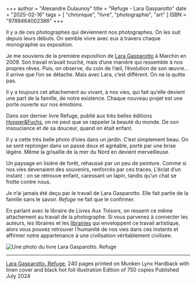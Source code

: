 +++
author = "Alexandre Dulaunoy"
title = "Refuge - Lara Gasparotto"
date = "2025-02-16"
tags = [
    "chronique", "livre", "photographie", "art" 
]
ISBN = "9789464002386"
+++

Il y a de ces photographes qui deviennent nos photographes. On les suit depuis leurs débuts. On semble vivre avec eux à travers chaque monographie ou exposition.

Je me souviens de la première exposition de [Lara Gasparotto](https://laragasparotto.com/) à Marchin en 2009. Son travail m’avait touché, mais d’une manière qui ressemble à nos propres rêves. Puis, on observe, du coin de l’œil, l’évolution de son œuvre… Il arrive que l’on se détache. Mais avec Lara, c’est différent. On ne la quitte pas.

Il y a toujours cet attachement au vivant, à nos vies, qui fait qu’elle devient une part de la famille, de notre existence. Chaque nouveau projet est une porte ouverte sur nos émotions.

Dans son dernier livre Refuge, publié aux très belles éditions [Hopper&Fuchs](https://www.hopperandfuchs.com/), on ne peut que se rappeler la beauté du monde. De son insouciance et de sa douceur, quand on était enfant.

Il y a cette très belle photo d’oies dans un jardin. C’est simplement beau. On se sent replonger dans un passé doux et agréable, porté par une brise légère. Même la grisaille de la mer du Nord en devient merveilleuse.

Un paysage en lisière de forêt, rehaussé par un peu de peinture. Comme si nos vies devenaient des souvenirs, renforcés par ces traces.  L’éclat d’un instant : on se retrouve enfant, caressant un lapin, tandis qu’un chat se frotte contre nous.

Je n’ai jamais été deçu par le travail de Lara Gasparotto. Elle fait partie de la famille sans le savoir. *Refuge* ne fait que le confirmer.

En parlant avec le libraire de *Livres Aux Trésors*, on ressent ce même attachement au travail de la photographe. Si vous parvenez à connecter les auteurs, les libraires et les [librairies](https://sillon-fictionnel.club/les-librairies/) qui enveloppent ce travail artistique, alors vous pouvez retrouver l’humanité de nos vies dans ces instants et affirmer notre appartenance à une civilisation véritablement civilisée.

![Une photo du livre Lara Gasparotto. Refuge](/images/lara.jpeg)

---
[Lara Gasparotto. Refuge](https://www.hopperandfuchs.com/shop/lg2024-lara-gasparotto-refuge-222#attr=), 240 pages printed on Munken Lynx Hardback with linen cover and black hot foil illustration Edition of 750 copies Published July 2024
